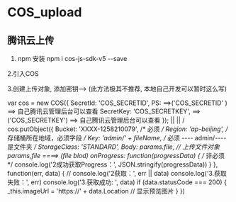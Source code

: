 # COS_upload
腾讯云上传
-------------------------------------
1. npm 安装 npm i cos-js-sdk-v5 --save

2.引入COS 
<script>
  var COS = require('cos-js-sdk-v5');
</script>
3.创建上传对象, 添加密钥--> (此方法极其不推荐, 本地自己开发可以暂时这么写)

var cos = new COS({
    SecretId: 'COS_SECRETID',  PS: ==>('COS_SECRETID' ) ==> 自己腾讯云管理后台可以查看
    SecretKey: 'COS_SECRETKEY',     ==>('COS_SECRETKEY') ==> 自己腾讯云管理后台可以查看
});
              ||
              ||
              \/
cos.putObject({
    Bucket: 'XXXX-1258210079', /* 必须 */
    Region: 'ap-beijing', /* 存储桶所在地域，必须字段 */
    Key: 'admin/' + fileName, /* 必须 ---- admin/----是文件夹 */
    StorageClass: 'STANDARD',
    Body: params.file, // 上传文件对象 params,file ====>  (file blod)
    onProgress: function(progressData) { /* 非必须 */
      console.log('2成功获取Progress：', JSON.stringify(progressData))
    }
  }, function(err, data) {
    // console.log('2获取：', err || data)
    console.log('3.获取失败：', err)
    console.log('3.获取成功: ', data)
    if (data.statusCode === 200) {
      _this.imageUrl = 'https://' + data.Location // 显示预览图片
    }
  })
